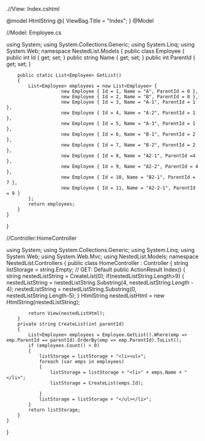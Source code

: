 
.//View: Index.cshtml

@model HtmlString
@{
    ViewBag.Title = "Index";
}
@Model


//Model: Employee.cs

using System;
using System.Collections.Generic;
using System.Linq;
using System.Web;
namespace NestedList.Models
{
    public class Employee
    {
        public int Id { get; set; }
        public string Name { get; set; }
        public int ParentId { get; set; }

        public static List<Employee> GetList()
        {
            List<Employee> employees = new List<Employee> {
                        new Employee { Id = 1, Name = "A", ParentId = 0 },
                        new Employee { Id = 2, Name = "B", ParentId = 0 },
                        new Employee { Id = 3, Name = "A-1", ParentId = 1 },
                        new Employee { Id = 4, Name = "A-2", ParentId = 1 },
                        new Employee { Id = 5, Name = "A-3", ParentId = 1 },
                        new Employee { Id = 6, Name = "B-1", ParentId = 2 },
                        new Employee { Id = 7, Name = "B-2", ParentId = 2 },
                        new Employee { Id = 8, Name = "A2-1", ParentId =4 },
                        new Employee { Id = 9, Name = "A2-2", ParentId = 4 },
                        new Employee { Id = 10, Name = "B2-1", ParentId = 7 },
                        new Employee { Id = 11, Name = "A2-2-1", ParentId = 9 }
            };
            return employees;
        }
    }
}

//Controller:HomeController


using System;
using System.Collections.Generic;
using System.Linq;
using System.Web;
using System.Web.Mvc;
using NestedList.Models;
namespace NestedList.Controllers
{
    public class HomeController : Controller
    {
        string listStorage = string.Empty;
        // GET: Default
        public ActionResult Index()
        {
            string nestedListString = CreateList(0);
            if(nestedListString.Length>9)
            {
                nestedListString = nestedListString.Substring(4, nestedListString.Length - 4);
                nestedListString = nestedListString.Substring(0, nestedListString.Length-5);
            }
            HtmlString nestedListHtml = new HtmlString(nestedListString);

            return View(nestedListHtml);
        }
        private string CreateList(int parentId)
        {
            List<Employee> employees = Employee.GetList().Where(emp => emp.ParentId == parentId).OrderBy(emp => emp.ParentId).ToList();
            if (employees.Count() > 0)
            {
                listStorage = listStorage + "<li><ul>";
                foreach (var emps in employees)
                {
                    listStorage = listStorage + "<li>" + emps.Name + "</li>";
                    listStorage = CreateList(emps.Id);

                }
                listStorage = listStorage + "</ul></li>";
            }
            return listStorage;
        }
    }
}
